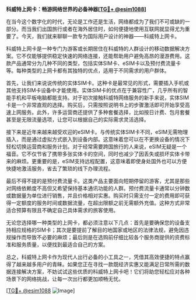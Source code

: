 **科威特上网卡：畅游网络世界的必备神器[[TG💪+ @esim1088](https://t.me/s/esim1088)]**

在当今这个数字化的时代，无论是工作还是生活，网络都成为了我们不可或缺的一部分。而当我们出国旅行或者在海外居住时，如何便捷地使用互联网就显得尤为重要了。今天，我们就来聊聊一款专为国际用户设计的神器——科威特上网卡。

科威特上网卡是一种专门为游客或长期居住在科威特的人群设计的移动数据解决方案。它不仅能够提供稳定快速的网络连接，还能帮助用户避免高昂的漫游费用。这款产品通常分为几种不同的类型，包括实体SIM卡、eSIM卡以及预付费流量卡等。每种类型的上网卡都有其独特的优点，适用于不同需求的用户群体。

首先，让我们来说说传统的实体SIM卡。这种卡是最常见的形式，需要插入手机或其他支持SIM卡设备中才能使用。实体SIM卡的优点在于兼容性广，几乎所有的智能手机和平板电脑都能支持。对于初次接触科威特网络服务的新手来说，实体SIM卡是一个非常直观的选择。购买后，只需按照说明书上的步骤激活即可开始享受高速上网服务。此外，许多运营商还提供了多种套餐选择，比如按日计费、包月套餐甚至是无限流量选项，让您可以根据自己的实际需求灵活选择。

接下来是近年来越来越受欢迎的eSIM卡。与传统实体SIM卡不同，eSIM无需物理插入，而是通过虚拟方式嵌入到设备内部。这意味着您可以在不更换设备的情况下轻松切换运营商和服务计划。对于经常需要跨国旅行的人来说，eSIM无疑是一个福音。它不仅节省了携带多张实体卡的空间，同时也减少了因丢失或损坏实体卡带来的麻烦。更重要的是，eSIM支持远程配置，这意味着即使身处国外也可以方便快捷地激活服务，省去了繁琐的线下办理流程。

最后不得不提的是预付费流量卡。这类产品主要面向短期停留的游客，尤其是那些对网络依赖度不高但又希望保持基本通讯功能的人群。预付费流量卡通常以分钟数或数据量为单位进行销售，并且价格相对实惠。购买时只需支付一定的费用即可获得一定额度的服务时间或数据流量，在超出限额之前无需额外充值。这种方式非常适合预算有限且不确定自己具体需求的旅客使用。

无论您选择哪一种类型的上网卡，都必须注意以下几点：首先是要确保您的设备支持相应规格的SIM卡；其次是要提前了解目的地国家或地区的法律法规，避免因违规操作而导致不必要的麻烦；最后则是在选购前仔细比较各个服务商提供的资费标准和服务质量，以便找到最适合自己的方案。

总之，科威特上网卡作为现代人出行必备的小工具之一，凭借其高效便捷的特点赢得了越来越多用户的青睐。如果您正在寻找一款既经济实惠又能满足日常所需的数据连接解决方案，不妨试试这些优质的科威特上网卡吧！它们将助您轻松应对各种场景下的网络挑战，让每一次出行都更加顺畅无忧。

[[TG💪+ @esim1088](https://t.me/s/esim1088) ![Image](https://i.postimg.cc/4NQfJmqS/Snipaste-2025-05-13-00-14-12.png)]